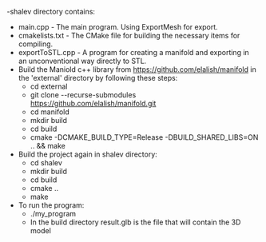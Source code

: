 -shalev directory contains:
  - main.cpp - The main program. Using ExportMesh for export.
  - cmakelists.txt - The CMake file for building the necessary items for compiling.
  - exportToSTL.cpp - A program for creating a manifold and exporting in an unconventional way directly to STL.
- Build the Maniold c++ library from https://github.com/elalish/manifold in the 'external' directory by following these steps:
  - cd external
  - git clone --recurse-submodules https://github.com/elalish/manifold.git
  - cd manifold
  - mkdir build
  - cd build
  - cmake -DCMAKE_BUILD_TYPE=Release -DBUILD_SHARED_LIBS=ON .. && make
- Build the project again in shalev directory:
  - cd shalev
  - mkdir build
  - cd build
  - cmake ..
  - make
- To run the program:
  - ./my_program
  - In the build directory result.glb is the file that will contain the 3D model
